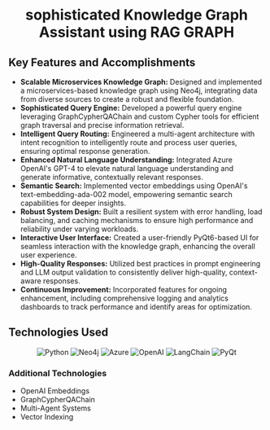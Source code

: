 <h1 align="center">sophisticated Knowledge Graph Assistant using RAG GRAPH</h1>

<h2>Key Features and Accomplishments</h2>

<ul>
  <li><strong>Scalable Microservices Knowledge Graph:</strong> Designed and implemented a microservices-based knowledge graph using Neo4j, integrating data from diverse sources to create a robust and flexible foundation.</li>
  <li><strong>Sophisticated Query Engine:</strong> Developed a powerful query engine leveraging GraphCypherQAChain and custom Cypher tools for efficient graph traversal and precise information retrieval.</li>
  <li><strong>Intelligent Query Routing:</strong> Engineered a multi-agent architecture with intent recognition to intelligently route and process user queries, ensuring optimal response generation.</li>
  <li><strong>Enhanced Natural Language Understanding:</strong> Integrated Azure OpenAI's GPT-4 to elevate natural language understanding and generate informative, contextually relevant responses.</li>
  <li><strong>Semantic Search:</strong> Implemented vector embeddings using OpenAI's text-embedding-ada-002 model, empowering semantic search capabilities for deeper insights.</li>
  <li><strong>Robust System Design:</strong> Built a resilient system with error handling, load balancing, and caching mechanisms to ensure high performance and reliability under varying workloads.</li>
  <li><strong>Interactive User Interface:</strong> Created a user-friendly PyQt6-based UI for seamless interaction with the knowledge graph, enhancing the overall user experience.</li>
  <li><strong>High-Quality Responses:</strong> Utilized best practices in prompt engineering and LLM output validation to consistently deliver high-quality, context-aware responses.</li>
  <li><strong>Continuous Improvement:</strong> Incorporated features for ongoing enhancement, including comprehensive logging and analytics dashboards to track performance and identify areas for optimization.</li>
</ul>

<h2>Technologies Used</h2>

<p align="center">
  <img src="https://img.shields.io/badge/-Python-3776AB?style=for-the-badge&logo=Python&logoColor=white" alt="Python">
  <img src="https://img.shields.io/badge/-Neo4j-008CC1?style=for-the-badge&logo=neo4j&logoColor=white" alt="Neo4j">
  <img src="https://img.shields.io/badge/-Azure-0089D6?style=for-the-badge&logo=microsoft-azure&logoColor=white" alt="Azure">
  <img src="https://img.shields.io/badge/-OpenAI-412991?style=for-the-badge&logo=openai&logoColor=white" alt="OpenAI">
  <img src="https://img.shields.io/badge/-LangChain-121212?style=for-the-badge" alt="LangChain">
  <img src="https://img.shields.io/badge/-PyQt6-41CD52?style=for-the-badge&logo=qt&logoColor=white" alt="PyQt">
</p>

<h3>Additional Technologies</h3>

<ul>
  <li>OpenAI Embeddings</li>
  <li>GraphCypherQAChain</li>
  <li>Multi-Agent Systems</li>
  <li>Vector Indexing</li>
</ul>
